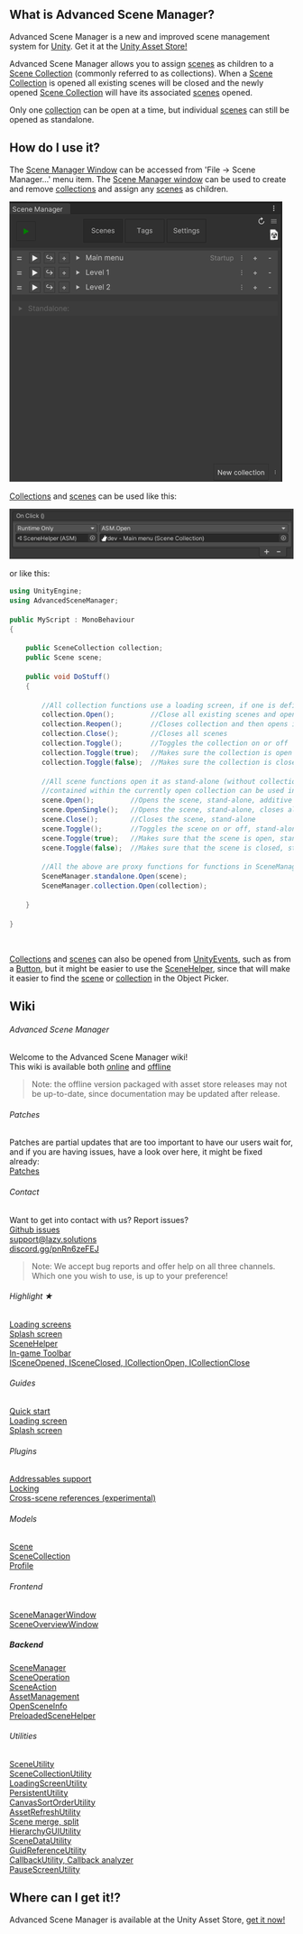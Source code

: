 ## What is Advanced Scene Manager?

Advanced Scene Manager is a new and improved scene management system for [Unity](https://unity.com/). Get it at the [Unity Asset Store!](https://assetstore.unity.com/packages/slug/174152)

Advanced Scene Manager allows you to assign [scenes](docs/Scene.md) as children to a [Scene Collection](docs/SceneCollection.md) (commonly referred to as collections).
When a [Scene Collection](docs/SceneCollection.md) is opened all existing scenes will be closed and the newly opened [Scene Collection](docs/SceneCollection.md) will have its associated [scenes](docs/Scene.md) opened.

Only one [collection](docs/SceneCollection.md) can be open at a time, but individual [scenes](docs/SceneCollection.md) can still be opened as standalone.

## How do I use it?

The [Scene Manager Window](docs/SceneManagerWindow.md) can be accessed from 'File -> Scene Manager...' menu item. The [Scene Manager window](docs/SceneManagerWindow.md) can be used to create and remove [collections](docs/SceneCollection.md) and assign any [scenes](docs/Scene.md) as children.

![](docs/image/File-menu-and-scene-manager-window.png "File menu and scene manager window")

[Collections](docs/SceneCollection.md) and [scenes](docs/Scene.md) can be used like this:

![](docs/image/scene-helper.png)

or like this:

```C#
using UnityEngine;
using AdvancedSceneManager;

public MyScript : MonoBehaviour
{

    public SceneCollection collection;
    public Scene scene;

    public void DoStuff()
    {     

        //All collection functions use a loading screen, if one is defined
        collection.Open();         //Close all existing scenes and open scenes in collection
        collection.Reopen();       //Closes collection and then opens it again
        collection.Close();        //Closes all scenes
        collection.Toggle();       //Toggles the collection on or off
        collection.Toggle(true);   //Makes sure the collection is open
        collection.Toggle(false);  //Makes sure the collection is closed

        //All scene functions open it as stand-alone (without collection), but scenes that are
        //contained within the currently open collection can be used in functions in SceneManager.collection
        scene.Open();         //Opens the scene, stand-alone, additive
        scene.OpenSingle();   //Opens the scene, stand-alone, closes all existing scenes and collections
        scene.Close();        //Closes the scene, stand-alone
        scene.Toggle();       //Toggles the scene on or off, stand-alone
        scene.Toggle(true);   //Makes sure that the scene is open, stand-alone
        scene.Toggle(false);  //Makes sure that the scene is closed, stand-alone

        //All the above are proxy functions for functions in SceneManager.standalone or SceneManager.collection
        SceneManager.standalone.Open(scene);
        SceneManager.collection.Open(collection);

    }

}
```

</br>

[Collections](docs/SceneCollection.md) and [scenes](docs/Scene.md) can also be opened from [UnityEvents](https://docs.unity3d.com/Manual/UnityEvents.html), such as from a [Button](https://docs.unity3d.com/Packages/com.unity.ugui@1.0/manual/script-Button.html), but it might be easier to use the [SceneHelper](docs/SceneHelper.md), since that will make it easier to find the [scene](docs/Scene.md) or [collection](docs/SceneCollection.md) in the Object Picker.

## Wiki
###### Advanced Scene Manager
Welcome to the Advanced Scene Manager wiki!\
This wiki is available both [online](https://github.com/Lazy-Solutions/AdvancedSceneManager/blob/main/docs/readme.md) and [offline](https://raw.githubusercontent.com/wiki/Lazy-Solutions/AdvancedSceneManager/docs/ToPdf/ASM.pdf)

>Note: the offline version packaged with asset store releases may not be up-to-date, since documentation may be updated after release.

###### Patches
Patches are partial updates that are too important to have our users wait for, and if you are having issues, have a look over here, it might be fixed already: \
[Patches](https://github.com/Lazy-Solutions/AdvancedSceneManager/tree/main/patches)

###### Contact
Want to get into contact with us? Report issues?\
[Github issues](https://github.com/Lazy-Solutions/AdvancedSceneManager/issues)\
[support@lazy.solutions](mailto:support@lazy.solutions)\
[discord.gg/pnRn6zeFEJ](https://discord.gg/pnRn6zeFEJ)
>Note: We accept bug reports and offer help on all three channels. Which one you wish to use, is up to your preference!

###### Highlight ★
[Loading screens](docs/LoadingScreen.md)\
[Splash screen](docs/SplashScreen.md)\
[SceneHelper](docs/SceneHelper.md)\
[In-game Toolbar](docs/InGameToolbar.md)\
[ISceneOpened, ISceneClosed, ICollectionOpen, ICollectionClose](docs/Callbacks.md)

###### Guides
[Quick start](docs/QuickStart.md)\
[Loading screen](docs/LoadingScreen.md#guide)\
[Splash screen](docs/SplashScreen.md#guide)

###### Plugins
[Addressables support](https://lazy-solutions.github.io/AdvancedSceneManager/plugins/plugin.asm.addressables.html)\
[Locking](https://lazy-solutions.github.io/AdvancedSceneManager/plugins/plugin.asm.locking.html)\
[Cross-scene references (experimental)](https://lazy-solutions.github.io/AdvancedSceneManager/plugins/plugin.asm.cross-scene-references.html)

###### Models
[Scene](docs/Scene.md)\
[SceneCollection](docs/SceneCollection.md)\
[Profile](docs/Profile.md)

###### Frontend
[SceneManagerWindow](docs/SceneManagerWindow.md)\
[SceneOverviewWindow](docs/SceneOverviewWindow.md)

##### Backend
[SceneManager](docs/SceneManager.md)\
[SceneOperation](docs/SceneOperation.md)\
[SceneAction](docs/SceneAction.md)\
[AssetManagement](docs/AssetManagement.md)\
[OpenSceneInfo](docs/OpenSceneInfo.md)\
[PreloadedSceneHelper](docs/PreloadedSceneHelper.md)

###### Utilities
[SceneUtility](docs/SceneUtility.md)\
[SceneCollectionUtility](docs/SceneCollectionUtility.md)\
[LoadingScreenUtility](docs/LoadingScreenUtility.md)\
[PersistentUtility](docs/PersistentUtility.md)\
[CanvasSortOrderUtility](docs/CanvasSortOrderUtility.md)\
[AssetRefreshUtility](docs/AssetRefreshUtility.md)\
[Scene merge, split](docs/SceneMergeSplit.md)\
[HierarchyGUIUtility](docs/HierarchyGUIUtility.md)\
[SceneDataUtility](docs/SceneDataUtility.md)\
[GuidReferenceUtility](docs/GuidReferenceUtility.md)\
[CallbackUtility, Callback analyzer](docs/CallbackUtility.md)\
[PauseScreenUtility](docs/DefaultPauseScreen.md)

## Where can I get it!?
Advanced Scene Manager is available at the Unity Asset Store, [get it now!](https://assetstore.unity.com/packages/slug/174152)<br/>
